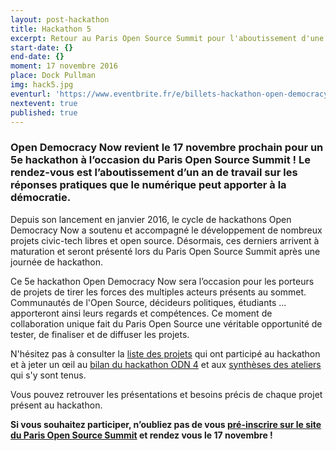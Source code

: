 ```yaml
---
layout: post-hackathon
title: Hackathon 5
excerpt: Retour au Paris Open Source Summit pour l'aboutissement d'une année de travail!
start-date: {}
end-date: {}
moment: 17 novembre 2016
place: Dock Pullman
img: hack5.jpg
eventurl: 'https://www.eventbrite.fr/e/billets-hackathon-open-democracy-now-5-28821373504'
nextevent: true
published: true
---
```


### Open Democracy Now revient le 17 novembre prochain pour un 5e hackathon à l’occasion du Paris Open Source Summit ! Le rendez-vous est l’aboutissement d’un an de travail sur les réponses pratiques que le numérique peut apporter à la démocratie.

Depuis son lancement en janvier 2016, le cycle de hackathons Open Democracy Now a soutenu et accompagné le développement de nombreux projets civic-tech libres et open source. Désormais, ces derniers arrivent à maturation et seront présenté lors du Paris Open Source Summit après une journée de hackathon.

Ce 5e hackathon Open Democracy Now sera l’occasion pour les porteurs de projets de tirer les forces des multiples acteurs présents au sommet. Communautés de l'Open Source, décideurs politiques, étudiants … apporteront ainsi leurs regards et compétences. Ce moment de collaboration unique fait du Paris Open Source une véritable opportunité de tester, de finaliser et de diffuser les projets.


N'hésitez pas à consulter la [liste des projets](http://opendemocracynow.net/projets/) qui ont participé au hackathon et à jeter un œil au [bilan du hackathon ODN 4](https://drive.google.com/file/d/0B3jcfhQ1Yx7QVVBMX3Z4MWV4N1k/view) et aux [synthèses des ateliers](https://annuel.framapad.org/p/Open_Democracy_Now_#4) qui s'y sont tenus.

Vous pouvez retrouver les présentations et besoins précis de chaque projet présent au hackathon.

**Si vous souhaitez participer, n’oubliez pas de vous [pré-inscrire sur le site du Paris Open Source Summit](https://www.eventbrite.fr/e/billets-hackathon-open-democracy-now-5-28821373504) et rendez vous le 17 novembre !**
